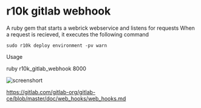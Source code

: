 # r10k gitlab webhook

A ruby gem that starts a webrick webservice and listens for requests
When a request is recieved, it executes the following command

    sudo r10k deploy environment -pv warn

Usage

ruby r10k_gitlab_webhook 8000


![screenshort](https://www.dropbox.com/s/eqlrvn3qt39cnrf/Screenshot%202014-09-16%2012.08.25.png?dl=0)

https://gitlab.com/gitlab-org/gitlab-ce/blob/master/doc/web_hooks/web_hooks.md
